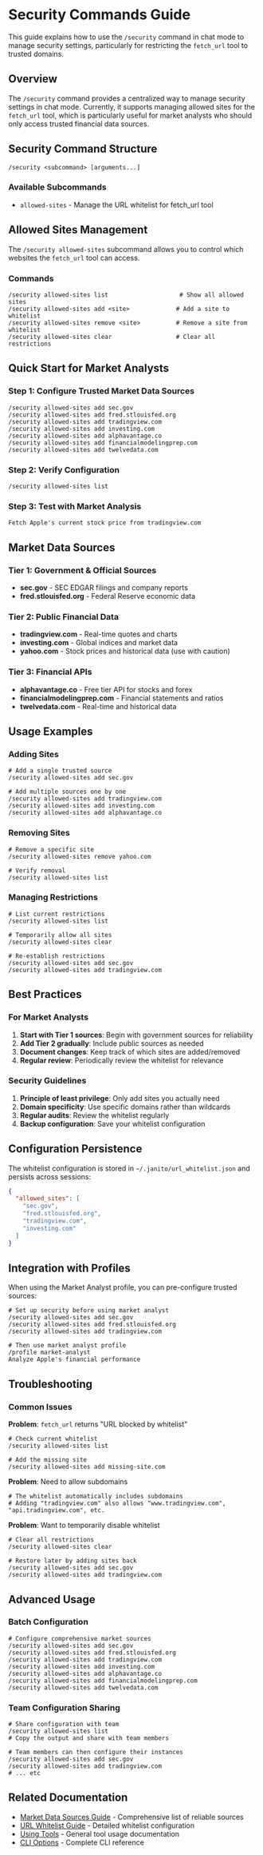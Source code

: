 # Security Commands Guide

This guide explains how to use the `/security` command in chat mode to manage security settings, particularly for restricting the `fetch_url` tool to trusted domains.

## Overview

The `/security` command provides a centralized way to manage security settings in chat mode. Currently, it supports managing allowed sites for the `fetch_url` tool, which is particularly useful for market analysts who should only access trusted financial data sources.

## Security Command Structure

```
/security <subcommand> [arguments...]
```

### Available Subcommands

- `allowed-sites` - Manage the URL whitelist for fetch_url tool

## Allowed Sites Management

The `/security allowed-sites` subcommand allows you to control which websites the `fetch_url` tool can access.

### Commands

```
/security allowed-sites list                    # Show all allowed sites
/security allowed-sites add <site>             # Add a site to whitelist
/security allowed-sites remove <site>          # Remove a site from whitelist
/security allowed-sites clear                  # Clear all restrictions
```

## Quick Start for Market Analysts

### Step 1: Configure Trusted Market Data Sources

```
/security allowed-sites add sec.gov
/security allowed-sites add fred.stlouisfed.org
/security allowed-sites add tradingview.com
/security allowed-sites add investing.com
/security allowed-sites add alphavantage.co
/security allowed-sites add financialmodelingprep.com
/security allowed-sites add twelvedata.com
```

### Step 2: Verify Configuration

```
/security allowed-sites list
```

### Step 3: Test with Market Analysis

```
Fetch Apple's current stock price from tradingview.com
```

## Market Data Sources

### Tier 1: Government & Official Sources
- **sec.gov** - SEC EDGAR filings and company reports
- **fred.stlouisfed.org** - Federal Reserve economic data

### Tier 2: Public Financial Data
- **tradingview.com** - Real-time quotes and charts
- **investing.com** - Global indices and market data
- **yahoo.com** - Stock prices and historical data (use with caution)

### Tier 3: Financial APIs
- **alphavantage.co** - Free tier API for stocks and forex
- **financialmodelingprep.com** - Financial statements and ratios
- **twelvedata.com** - Real-time and historical data

## Usage Examples

### Adding Sites

```
# Add a single trusted source
/security allowed-sites add sec.gov

# Add multiple sources one by one
/security allowed-sites add tradingview.com
/security allowed-sites add investing.com
/security allowed-sites add alphavantage.co
```

### Removing Sites

```
# Remove a specific site
/security allowed-sites remove yahoo.com

# Verify removal
/security allowed-sites list
```

### Managing Restrictions

```
# List current restrictions
/security allowed-sites list

# Temporarily allow all sites
/security allowed-sites clear

# Re-establish restrictions
/security allowed-sites add sec.gov
/security allowed-sites add tradingview.com
```

## Best Practices

### For Market Analysts

1. **Start with Tier 1 sources**: Begin with government sources for reliability
2. **Add Tier 2 gradually**: Include public sources as needed
3. **Document changes**: Keep track of which sites are added/removed
4. **Regular review**: Periodically review the whitelist for relevance

### Security Guidelines

1. **Principle of least privilege**: Only add sites you actually need
2. **Domain specificity**: Use specific domains rather than wildcards
3. **Regular audits**: Review the whitelist regularly
4. **Backup configuration**: Save your whitelist configuration

## Configuration Persistence

The whitelist configuration is stored in `~/.janito/url_whitelist.json` and persists across sessions:

```json
{
  "allowed_sites": [
    "sec.gov",
    "fred.stlouisfed.org",
    "tradingview.com",
    "investing.com"
  ]
}
```

## Integration with Profiles

When using the Market Analyst profile, you can pre-configure trusted sources:

```
# Set up security before using market analyst
/security allowed-sites add sec.gov
/security allowed-sites add fred.stlouisfed.org
/security allowed-sites add tradingview.com

# Then use market analyst profile
/profile market-analyst
Analyze Apple's financial performance
```

## Troubleshooting

### Common Issues

**Problem**: `fetch_url` returns "URL blocked by whitelist"
```
# Check current whitelist
/security allowed-sites list

# Add the missing site
/security allowed-sites add missing-site.com
```

**Problem**: Need to allow subdomains
```
# The whitelist automatically includes subdomains
# Adding "tradingview.com" also allows "www.tradingview.com", "api.tradingview.com", etc.
```

**Problem**: Want to temporarily disable whitelist
```
# Clear all restrictions
/security allowed-sites clear

# Restore later by adding sites back
/security allowed-sites add sec.gov
/security allowed-sites add tradingview.com
```

## Advanced Usage

### Batch Configuration

```
# Configure comprehensive market sources
/security allowed-sites add sec.gov
/security allowed-sites add fred.stlouisfed.org
/security allowed-sites add tradingview.com
/security allowed-sites add investing.com
/security allowed-sites add alphavantage.co
/security allowed-sites add financialmodelingprep.com
/security allowed-sites add twelvedata.com
```

### Team Configuration Sharing

```
# Share configuration with team
/security allowed-sites list
# Copy the output and share with team members

# Team members can then configure their instances
/security allowed-sites add sec.gov
/security allowed-sites add tradingview.com
# ... etc
```

## Related Documentation

- [Market Data Sources Guide](market-data-sources.md) - Comprehensive list of reliable sources
- [URL Whitelist Guide](url-whitelist.md) - Detailed whitelist configuration
- [Using Tools](using_tools.md) - General tool usage documentation
- [CLI Options](../reference/cli-options.md) - Complete CLI reference